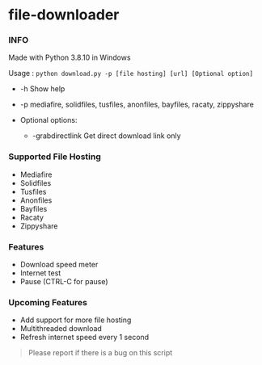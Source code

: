 # file-downloader
### INFO
Made with Python 3.8.10 in Windows

Usage : ```python download.py -p [file hosting] [url] [Optional option]```
- -h    Show help
- -p    mediafire, solidfiles, tusfiles, anonfiles, bayfiles, racaty, zippyshare

-  Optional options:
   - -grabdirectlink  Get direct download link only
    
### Supported File Hosting
- Mediafire
- Solidfiles
- Tusfiles
- Anonfiles
- Bayfiles
- Racaty
- Zippyshare

### Features
- Download speed meter
- Internet test
- Pause (CTRL-C for pause)

### Upcoming Features
- Add support for more file hosting
- Multithreaded download
- Refresh internet speed every 1 second

> Please report if there is a bug on this script
